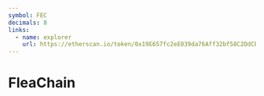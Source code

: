 ```yaml
---
symbol: FEC
decimals: 8
links:
  - name: explorer
    url: https://etherscan.io/token/0x19E657fc2eE039da76Aff32bf58C2DdCB9b0f9ba
---
```


# FleaChain
